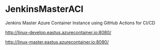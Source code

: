 # JenkinsMasterACI
Jenkins Master Azure Container Instance using GitHub Actions for CI/CD

http://linux-develop.eastus.azurecontainer.io:8080/

http://linux-master.eastus.azurecontainer.io:8080/

